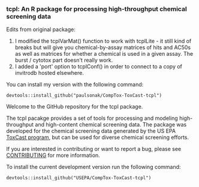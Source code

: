 ### tcpl: An R package for processing high-throughput chemical screening data

Edits from original package:
1. I modified the tcplVarMat() function to work with tcplLite - it still kind of breaks but will give you chemical-by-assay matrices of hits and AC50s as well as matrices for whether a chemical is used in a given assay. The burst / cytotox part doesn't really work.
2. I added a 'port' option to tcplConf() in order to connect to a copy of invitrodb hosted elsewhere.

You can install my version with the following command:
    
    devtools::install_github("paulsonak/CompTox-ToxCast-tcpl")


Welcome to the GitHub repository for the tcpl package.

The tcpl pacakge provides a set of tools for processing and modeling high-throughput and high-content chemical screening data. The package was developed for the chemical screening data generated by the US EPA [ToxCast program](https://www.epa.gov/chemical-research/toxicity-forecasting), but can be used for diverse chemical screening efforts.

If you are interested in contributing or want to report a bug, please see [CONTRIBUTING](CONTRIBUTING.md) for more information. 

To install the current development version run the following command: 

    devtools::install_github("USEPA/CompTox-ToxCast-tcpl")
